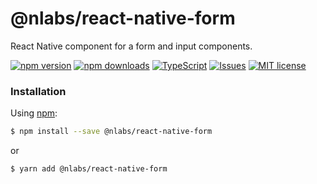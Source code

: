 # @nlabs/react-native-form

React Native component for a form and input components.

[![npm version](https://img.shields.io/npm/v/react-native-form.svg?style=flat-square)](https://www.npmjs.com/package/@nlabs/react-native-form)
[![npm downloads](https://img.shields.io/npm/dm/react-native-form.svg?style=flat-square)](https://www.npmjs.com/package/@nlabs/react-native-form)
[![TypeScript](https://badges.frapsoft.com/typescript/version/typescript-next.svg?v=101)](https://github.com/ellerbrock/typescript-badges/)
[![Issues](http://img.shields.io/github/issues/nitrogenlabs/react-native-form.svg?style=flat-square)](https://github.com/nitrogenlabs/react-native-form/issues)
[![MIT license](http://img.shields.io/badge/license-MIT-brightgreen.svg?style=flat-square)](http://opensource.org/licenses/MIT)

### Installation

Using [npm](https://www.npmjs.com/):
```bash
$ npm install --save @nlabs/react-native-form
```
or
```bash
$ yarn add @nlabs/react-native-form
```
